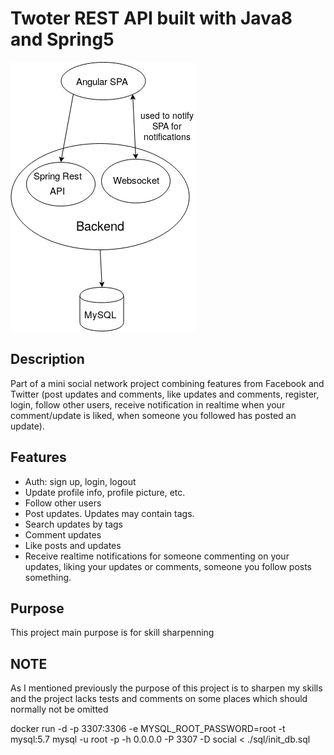# Twoter REST API built with Java8 and Spring5

![Screenshot](images/diagram1.png)

## Description

Part of a mini social network project combining features from Facebook and Twitter (post updates and comments, like updates and comments, register, login, follow other users, receive notification in realtime when your comment/update is liked, when someone you followed has posted an update).

## Features

- Auth: sign up, login, logout
- Update profile info, profile picture, etc.
- Follow other users
- Post updates. Updates may contain tags.
- Search updates by tags
- Comment updates
- Like posts and updates
- Receive realtime notifications for someone commenting on your updates, liking your updates or comments, someone you follow posts something.

## Purpose

This project main purpose is for skill sharpenning

## NOTE

As I mentioned previously the purpose of this project is to sharpen my skills and the project lacks tests and comments on some places which should normally not be omitted


docker run -d -p 3307:3306 -e MYSQL_ROOT_PASSWORD=root -t mysql:5.7
mysql -u root -p -h 0.0.0.0 -P 3307 -D social < ./sql/init_db.sql
